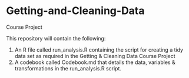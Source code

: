# Getting-and-Cleaning-Data
Course Project

This repository will contain the following:
  1)  An R file called run_analysis.R containing the script for creating a tidy data set as required in the Getting & Cleaning Data Course Project
  2) A codebook called Codebook.md that details the data, variables & transformations in the run_analysis.R script.
